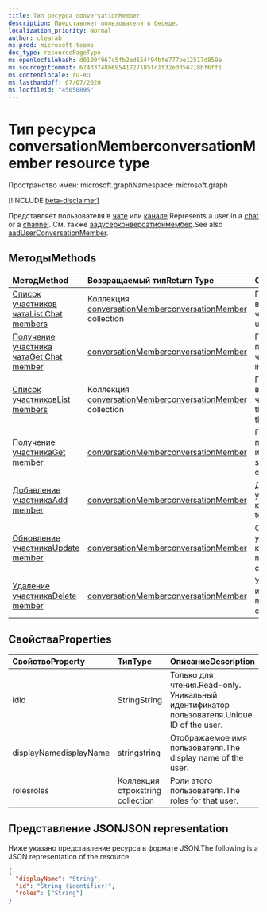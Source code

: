 ```yaml
---
title: Тип ресурса conversationMember
description: Представляет пользователя в беседе.
localization_priority: Normal
author: clearab
ms.prod: microsoft-teams
doc_type: resourcePageType
ms.openlocfilehash: d0100f967c5fb2ad154f94bfe777be12517d859e
ms.sourcegitcommit: 67433748b69541727185fc1f32ed356718bf6ff1
ms.contentlocale: ru-RU
ms.lasthandoff: 07/07/2020
ms.locfileid: "45050895"
---
```

# <a name="conversationmember-resource-type"></a><span data-ttu-id="531b8-103">Тип ресурса conversationMember</span><span class="sxs-lookup"><span data-stu-id="531b8-103">conversationMember resource type</span></span>

<span data-ttu-id="531b8-104">Пространство имен: microsoft.graph</span><span class="sxs-lookup"><span data-stu-id="531b8-104">Namespace: microsoft.graph</span></span>

[!INCLUDE [beta-disclaimer](../../includes/beta-disclaimer.md)]

<span data-ttu-id="531b8-105">Представляет пользователя в [чате](chat.md) или [канале](channel.md).</span><span class="sxs-lookup"><span data-stu-id="531b8-105">Represents a user in a [chat](chat.md) or a [channel](channel.md).</span></span>
<span data-ttu-id="531b8-106">См. также [аадусерконверсатионмембер](aaduserconversationmember.md).</span><span class="sxs-lookup"><span data-stu-id="531b8-106">See also [aadUserConversationMember](aaduserconversationmember.md).</span></span>

## <a name="methods"></a><span data-ttu-id="531b8-107">Методы</span><span class="sxs-lookup"><span data-stu-id="531b8-107">Methods</span></span>

| <span data-ttu-id="531b8-108">Метод</span><span class="sxs-lookup"><span data-stu-id="531b8-108">Method</span></span>       | <span data-ttu-id="531b8-109">Возвращаемый тип</span><span class="sxs-lookup"><span data-stu-id="531b8-109">Return Type</span></span>  |<span data-ttu-id="531b8-110">Описание</span><span class="sxs-lookup"><span data-stu-id="531b8-110">Description</span></span>|
|:---------------|:--------|:----------|
|[<span data-ttu-id="531b8-111">Список участников чата</span><span class="sxs-lookup"><span data-stu-id="531b8-111">List Chat members</span></span>](../api/conversationmember-list.md) | <span data-ttu-id="531b8-112">Коллекция [conversationMember](conversationmember.md)</span><span class="sxs-lookup"><span data-stu-id="531b8-112">[conversationMember](conversationmember.md) collection</span></span> | <span data-ttu-id="531b8-113">Получение списка всех пользователей в чате.</span><span class="sxs-lookup"><span data-stu-id="531b8-113">Get the list of all users in the chat.</span></span>|
|[<span data-ttu-id="531b8-114">Получение участника чата</span><span class="sxs-lookup"><span data-stu-id="531b8-114">Get Chat member</span></span>](../api/conversationmember-get.md) | [<span data-ttu-id="531b8-115">conversationMember</span><span class="sxs-lookup"><span data-stu-id="531b8-115">conversationMember</span></span>](conversationmember.md) | <span data-ttu-id="531b8-116">Получение одного пользователя в чате.</span><span class="sxs-lookup"><span data-stu-id="531b8-116">Get a single user in the chat.</span></span>|
|[<span data-ttu-id="531b8-117">Список участников</span><span class="sxs-lookup"><span data-stu-id="531b8-117">List members</span></span>](../api/conversationmember-list.md) | <span data-ttu-id="531b8-118">Коллекция [conversationMember](conversationmember.md)</span><span class="sxs-lookup"><span data-stu-id="531b8-118">[conversationMember](conversationmember.md) collection</span></span> | <span data-ttu-id="531b8-119">Получение списка всех пользователей в чате или канале.</span><span class="sxs-lookup"><span data-stu-id="531b8-119">Get the list of all users in the chat or channel.</span></span>|
|[<span data-ttu-id="531b8-120">Получение участника</span><span class="sxs-lookup"><span data-stu-id="531b8-120">Get member</span></span>](../api/conversationmember-get.md) | [<span data-ttu-id="531b8-121">conversationMember</span><span class="sxs-lookup"><span data-stu-id="531b8-121">conversationMember</span></span>](conversationmember.md) | <span data-ttu-id="531b8-122">Получение одного пользователя в чате или канале.</span><span class="sxs-lookup"><span data-stu-id="531b8-122">Get a single user in the chat or channel.</span></span>|
|[<span data-ttu-id="531b8-123">Добавление участника</span><span class="sxs-lookup"><span data-stu-id="531b8-123">Add member</span></span>](../api/conversationmember-add.md) | [<span data-ttu-id="531b8-124">conversationMember</span><span class="sxs-lookup"><span data-stu-id="531b8-124">conversationMember</span></span>](conversationmember.md)| <span data-ttu-id="531b8-125">Добавление участника в канал.</span><span class="sxs-lookup"><span data-stu-id="531b8-125">Add a member to a channel.</span></span>|
|[<span data-ttu-id="531b8-126">Обновление участника</span><span class="sxs-lookup"><span data-stu-id="531b8-126">Update member</span></span>](../api/conversationmember-update.md) | [<span data-ttu-id="531b8-127">conversationMember</span><span class="sxs-lookup"><span data-stu-id="531b8-127">conversationMember</span></span>](conversationmember.md)| <span data-ttu-id="531b8-128">Обновление участника в канале.</span><span class="sxs-lookup"><span data-stu-id="531b8-128">Update a member in the channel.</span></span>|
|[<span data-ttu-id="531b8-129">Удаление участника</span><span class="sxs-lookup"><span data-stu-id="531b8-129">Delete member</span></span>](../api/conversationmember-delete.md) | [<span data-ttu-id="531b8-130">conversationMember</span><span class="sxs-lookup"><span data-stu-id="531b8-130">conversationMember</span></span>](conversationmember.md)| <span data-ttu-id="531b8-131">Удаление участника из канала.</span><span class="sxs-lookup"><span data-stu-id="531b8-131">Delete a member from the channel.</span></span>|

## <a name="properties"></a><span data-ttu-id="531b8-132">Свойства</span><span class="sxs-lookup"><span data-stu-id="531b8-132">Properties</span></span>

| <span data-ttu-id="531b8-133">Свойство</span><span class="sxs-lookup"><span data-stu-id="531b8-133">Property</span></span>   | <span data-ttu-id="531b8-134">Тип</span><span class="sxs-lookup"><span data-stu-id="531b8-134">Type</span></span> |<span data-ttu-id="531b8-135">Описание</span><span class="sxs-lookup"><span data-stu-id="531b8-135">Description</span></span>|
|:---------------|:--------|:----------|
|<span data-ttu-id="531b8-136">id</span><span class="sxs-lookup"><span data-stu-id="531b8-136">id</span></span>|<span data-ttu-id="531b8-137">String</span><span class="sxs-lookup"><span data-stu-id="531b8-137">String</span></span>| <span data-ttu-id="531b8-138">Только для чтения.</span><span class="sxs-lookup"><span data-stu-id="531b8-138">Read-only.</span></span> <span data-ttu-id="531b8-139">Уникальный идентификатор пользователя.</span><span class="sxs-lookup"><span data-stu-id="531b8-139">Unique ID of the user.</span></span>|
|<span data-ttu-id="531b8-140">displayName</span><span class="sxs-lookup"><span data-stu-id="531b8-140">displayName</span></span>| <span data-ttu-id="531b8-141">string</span><span class="sxs-lookup"><span data-stu-id="531b8-141">string</span></span> | <span data-ttu-id="531b8-142">Отображаемое имя пользователя.</span><span class="sxs-lookup"><span data-stu-id="531b8-142">The display name of the user.</span></span> |
|<span data-ttu-id="531b8-143">roles</span><span class="sxs-lookup"><span data-stu-id="531b8-143">roles</span></span>| <span data-ttu-id="531b8-144">Коллекция строк</span><span class="sxs-lookup"><span data-stu-id="531b8-144">string collection</span></span> | <span data-ttu-id="531b8-145">Роли этого пользователя.</span><span class="sxs-lookup"><span data-stu-id="531b8-145">The roles for that user.</span></span> |

## <a name="json-representation"></a><span data-ttu-id="531b8-146">Представление JSON</span><span class="sxs-lookup"><span data-stu-id="531b8-146">JSON representation</span></span>

<span data-ttu-id="531b8-147">Ниже указано представление ресурса в формате JSON.</span><span class="sxs-lookup"><span data-stu-id="531b8-147">The following is a JSON representation of the resource.</span></span>

<!-- {
  "blockType": "resource",
  "optionalProperties": [

  ],
  "@odata.type": "microsoft.graph.conversationMember",
  "baseType": "",
  "keyProperty": "id"
}-->

```json
{
  "displayName": "String",
  "id": "String (identifier)",
  "roles": ["String"]
}
```

<!-- uuid: 16cd6b66-4b1a-43a1-adaf-3a886856ed98
2019-02-04 14:57:30 UTC -->
<!-- {
  "type": "#page.annotation",
  "description": "conversationMember resource",
  "keywords": "",
  "section": "documentation",
  "tocPath": ""
}-->
